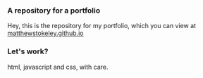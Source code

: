 ### A repository for a portfolio
Hey, this is the repository for my portfolio, which you can view at [matthewstokeley.github.io](http://matthewstokeley.github.io)

### Let's work?

html, javascript and css, with care.
